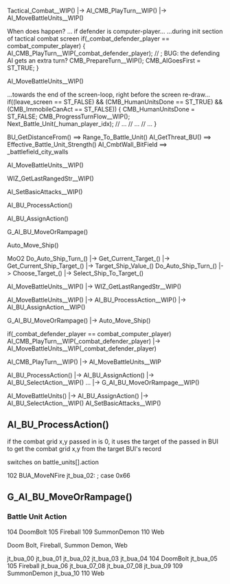 





Tactical_Combat__WIP()
    |-> AI_CMB_PlayTurn__WIP()
        |-> AI_MoveBattleUnits__WIP()



When does happen?
...
if defender is computer-player...
...during init section of tactical combat screen
    if(_combat_defender_player == combat_computer_player)
    {
        AI_CMB_PlayTurn__WIP(_combat_defender_player);
        // ; BUG: the defending AI gets an extra turn?
        CMB_PrepareTurn__WIP();
        CMB_AIGoesFirst = ST_TRUE;
    }

AI_MoveBattleUnits__WIP()


...towards the end of the screen-loop, right before the screen re-draw...
    if((leave_screen == ST_FALSE) && (CMB_HumanUnitsDone == ST_TRUE) && (CMB_ImmobileCanAct == ST_FALSE))
    {
        CMB_HumanUnitsDone = ST_FALSE;
        CMB_ProgressTurnFlow__WIP();
        Next_Battle_Unit(_human_player_idx);
        // ...
        // ...
        // ...
    }



BU_GetDistanceFrom() ==> Range_To_Battle_Unit()
AI_GetThreat_BU() ==> Effective_Battle_Unit_Strength()
AI_CmbtWall_BitField ==> _battlefield_city_walls




AI_MoveBattleUnits__WIP()

WIZ_GetLastRangedStr__WIP()

AI_SetBasicAttacks__WIP()

AI_BU_ProcessAction()

AI_BU_AssignAction()

G_AI_BU_MoveOrRampage()

Auto_Move_Ship()



MoO2
Do_Auto_Ship_Turn_()
    |-> Get_Current_Target_()
        |-> Get_Current_Ship_Target_()
            |-> Target_Ship_Value_()
Do_Auto_Ship_Turn_()
    |-> Choose_Target_()
        |-> Select_Ship_To_Target_()



AI_MoveBattleUnits__WIP()
    |-> WIZ_GetLastRangedStr__WIP()

AI_MoveBattleUnits__WIP()
    |-> AI_BU_ProcessAction__WIP()
        |-> AI_BU_AssignAction__WIP()



G_AI_BU_MoveOrRampage()
    |-> Auto_Move_Ship()




if(_combat_defender_player == combat_computer_player)
    AI_CMB_PlayTurn__WIP(_combat_defender_player)
        |-> AI_MoveBattleUnits__WIP(_combat_defender_player)



AI_CMB_PlayTurn__WIP()
    |-> AI_MoveBattleUnits__WIP


AI_BU_ProcessAction()
    |-> AI_BU_AssignAction()
        |-> AI_BU_SelectAction__WIP()
    ...
    |-> G_AI_BU_MoveOrRampage__WIP()

AI_MoveBattleUnits()
    |-> AI_BU_AssignAction()
        |-> AI_BU_SelectAction__WIP()
AI_SetBasicAttacks__WIP()






## AI_BU_ProcessAction()

if the combat grid x,y passed in is 0, it uses the target of the passed in BUI to get the combat grid x,y from the target BUI's record

switches on battle_units[].action

102  BUA_MoveNFire
jt_bua_02:                              ; case 0x66





## G_AI_BU_MoveOrRampage()



### Battle Unit Action

104 DoomBolt
105 Fireball
109 SummonDemon
110 Web

Doom Bolt, Fireball, Summon Demon, Web

jt_bua_00
jt_bua_01
jt_bua_02
jt_bua_03
jt_bua_04       104 DoomBolt
jt_bua_05       105 Fireball
jt_bua_06
jt_bua_07_08
jt_bua_07_08
jt_bua_09       109 SummonDemon
jt_bua_10       110 Web
